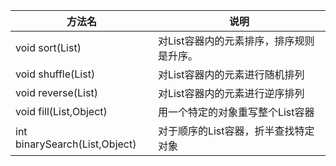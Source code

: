 | 方法名                        | 说明                                     |
| ----------------------------- | ---------------------------------------- |
| void sort(List)               | 对List容器内的元素排序，排序规则是升序。 |
| void shuffle(List)            | 对List容器内的元素进行随机排列           |
| void reverse(List)            | 对List容器内的元素进行逆序排列           |
| void fill(List,Object)        | 用一个特定的对象重写整个List容器         |
| int binarySearch(List,Object) | 对于顺序的List容器，折半查找特定对象     |

